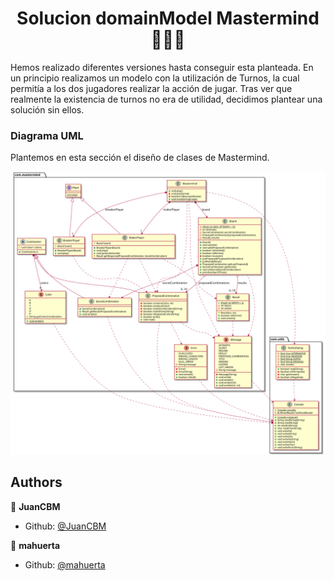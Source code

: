 <h1 align="center">Solucion domainModel Mastermind   👨🏻‍💻   </h1>


Hemos realizado diferentes versiones hasta conseguir esta planteada.
En un principio realizamos un modelo con la utilización de Turnos, la cual permitía a los dos jugadores realizar la acción de jugar.
Tras ver que realmente la existencia de turnos no era de utilidad, decidimos plantear una solución sin ellos.

### Diagrama UML
Plantemos en esta sección el diseño de clases de Mastermind.

![ModeloDeDominio](docs/images/domainModelPackage.svg)

## Authors

👤 **JuanCBM**
* Github: [@JuanCBM](https://github.com/JuanCBM)

👤 **mahuerta**
* Github: [@mahuerta](https://github.com/mahuerta)
